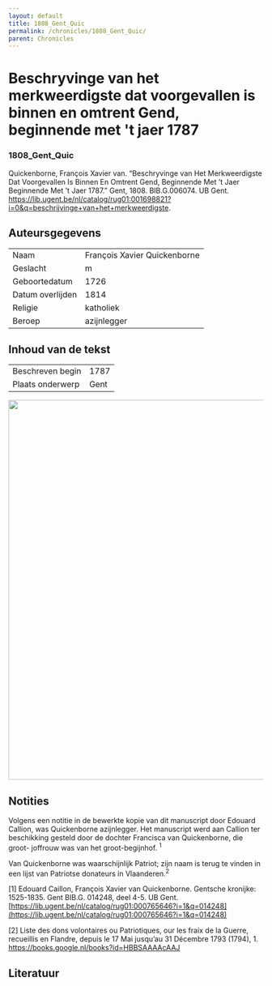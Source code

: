 ```yaml
---
layout: default
title: 1808_Gent_Quic
permalink: /chronicles/1808_Gent_Quic/
parent: Chronicles
--- 
```



# Beschryvinge van het merkweerdigste dat voorgevallen is binnen en omtrent Gend, beginnende met 't jaer 1787 

### 1808_Gent_Quic 

Quickenborne, François Xavier van. “Beschryvinge van Het Merkweerdigste Dat Voorgevallen Is Binnen En Omtrent Gend, Beginnende Met ’t Jaer Beginnende Met ’t Jaer 1787.” Gent, 1808. BIB.G.006074. UB Gent. https://lib.ugent.be/nl/catalog/rug01:001698821?i=0&q=beschrijvinge+van+het+merkweerdigste. 

## Auteursgegevens 

| | | 
| --------------- | --------------- | 
| Naam | François Xavier Quickenborne | 
| Geslacht | m | 
| Geboortedatum | 1726 | 
| Datum overlijden | 1814 | 
| Religie | katholiek | 
| Beroep | azijnlegger | 

## Inhoud van de tekst 

| | | 
| --------------- | --------------- | 
| Beschreven begin | 1787 | 
| Plaats onderwerp | Gent | 

[<img src="..\..\barplots_chronicles\1808_Gent_Quic.jpg" width="750"/>](..\..\barplots_chronicles\1808_Gent_Quic.jpg) 

## Notities 

Volgens een notitie in de bewerkte kopie van dit manuscript door Edouard
Callion, was Quickenborne azijnlegger. Het manuscript werd aan Callion ter
beschikking gesteld door de dochter Francisca van Quickenborne, die groot-
joffrouw was van het groot-begijnhof. <sup>1</sup>

Van Quickenborne was waarschijnlijk Patriot; zijn naam is terug te vinden in
een lijst van Patriotse donateurs in Vlaanderen.<sup>2</sup>

[1] Edouard Caillon, François Xavier van Quickenborne. Gentsche kronijke:
1525-1835. Gent BIB.G. 014248, deel 4-5. UB Gent.
[https://lib.ugent.be/nl/catalog/rug01:000765646?i=1&q=014248](https://lib.ugent.be/nl/catalog/rug01:000765646?i=1&q=014248)

[2] Liste des dons volontaires ou Patriotiques, our les fraix de la Guerre,
recueillis en Flandre, depuis le 17 Mai jusqu’au 31 Décembre 1793 (1794), 1.
https://books.google.nl/books?id=HBBSAAAAcAAJ



## Literatuur 

